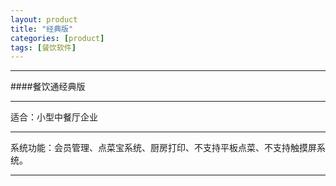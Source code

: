 ```yaml
---
layout: product
title: "经典版"
categories: [product]
tags: [餐饮软件]
---
```

<hr/>
####餐饮通经典版
<hr/>
适合：小型中餐厅企业
<hr/>
系统功能：会员管理、点菜宝系统、厨房打印、不支持平板点菜、不支持触摸屏系统。
<hr/>


